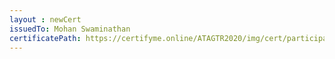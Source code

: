 ```yaml
--- 
layout : newCert 
issuedTo: Mohan Swaminathan 
certificatePath: https://certifyme.online/ATAGTR2020/img/cert/participant/MohanSwaminathan_b39db.png
--- 
```

